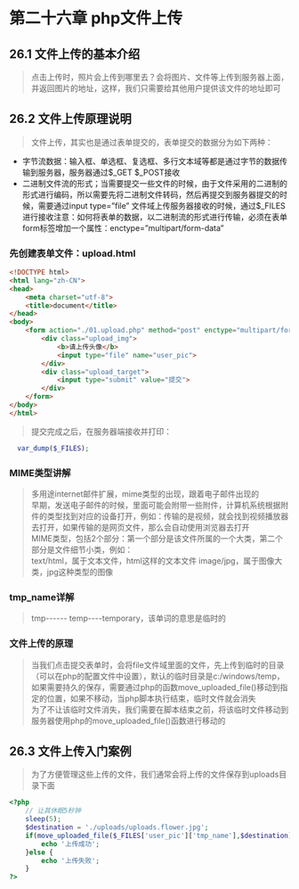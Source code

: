 # 第二十六章 php文件上传
## 26.1 文件上传的基本介绍
> 点击上传时，照片会上传到哪里去？会将图片、文件等上传到服务器上面，并返回图片的地址，这样，我们只需要给其他用户提供该文件的地址即可
## 26.2 文件上传原理说明
> 文件上传，其实也是通过表单提交的，表单提交的数据分为如下两种：
+ 字节流数据：输入框、单选框、复选框、多行文本域等都是通过字节的数据传输到服务器，服务器通过$_GET  $_POST接收
+ 二进制文件流的形式；当需要提交一些文件的时候，由于文件采用的二进制的形式进行编码，所以需要先将二进制文件转码，然后再提交到服务器提交的时候，需要通过input type=”file” 文件域上传服务器接收的时候，通过$_FILES进行接收注意：如何将表单的数据，以二进制流的形式进行传输，必须在表单form标签增加一个属性：enctype=”multipart/form-data”
### 先创建表单文件：upload.html
```html
<!DOCTYPE html>
<html lang="zh-CN">
<head>
	<meta charset="utf-8">
	<title>document</title>
</head>
<body>
	<form action="./01.upload.php" method="post" enctype="multipart/form-data">
		<div class="upload_img">
			<b>请上传头像</b>
			<input type="file" name="user_pic">
		</div>
		<div class="upload_target">
			<input type="submit" value="提交">
		</div>
	</form>
</body>
</html>
```
> 提交完成之后，在服务器端接收并打印：
```php
  var_dump($_FILES);
```
### MIME类型讲解
> 多用途internet邮件扩展，mime类型的出现，跟着电子邮件出现的  
> 早期，发送电子邮件的时候，里面可能会附带一些附件，计算机系统根据附件的类型找到对应的设备打开，例如：传输的是视频，就会找到视频播放器去打开，如果传输的是网页文件，那么会自动使用浏览器去打开  
> MIME类型，包括2个部分：第一个部分是该文件所属的一个大类，第二个部分是文件细节小类，例如：  
> text/html，属于文本文件，html这样的文本文件 image/jpg，属于图像大类，jpg这种类型的图像
### tmp_name详解
> tmp------ temp----temporary，该单词的意思是临时的
### 文件上传的原理
> 当我们点击提交表单时，会将file文件域里面的文件，先上传到临时的目录（可以在php的配置文件中设置），默认的临时目录是c:/windows/temp，如果需要持久的保存，需要通过php的函数move_uploaded_file()移动到指定的位置，如果不移动，当php脚本执行结束，临时文件就会消失  
> 为了不让该临时文件消失，我们需要在脚本结束之前，将该临时文件移动到服务器使用php的move_uploaded_file()函数进行移动的
## 26.3 文件上传入门案例
> 为了方便管理这些上传的文件，我们通常会将上传的文件保存到uploads目录下面
```php
<?php
	// 让其休眠5秒钟
	sleep(5);
	$destination = './uploads/uploads.flower.jpg';
	if(move_uploaded_file($_FILES['user_pic']['tmp_name'],$destination)){
		echo '上传成功';
	}else {
		echo '上传失败';
	}
?>
```
